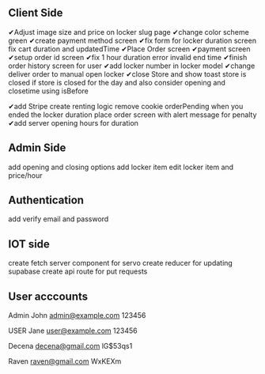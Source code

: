 ## Client Side

✔Adjust image size and price on locker slug page
✔change color scheme green
✔create payment method screen
✔fix form for locker duration screen fix cart duration and updatedTime
✔Place Order screen
✔payment screen
✔setup order id screen
✔fix 1 hour duration error invalid end time
✔finish order history screen for user
✔add locker number in locker model
✔change deliver order to manual open locker
✔close Store and show toast store is closed if store is closed for the day and also consider opening and closetime using isBefore

✔add Stripe
create renting logic
remove cookie orderPending when you ended the locker duration
place order screen with alert message for penalty
✔add server opening hours for duration

## Admin Side

add opening and closing options
add locker item
edit locker item and price/hour

## Authentication

add verify email and password

## IOT side

create fetch server component for servo
create reducer for updating supabase
create api route for put requests

## User acccounts

Admin
John
admin@example.com
123456

USER
Jane
user@example.com
123456

Decena
decena@gmail.com
lG$53qs1

Raven
raven@gmail.com
WxKEXm
